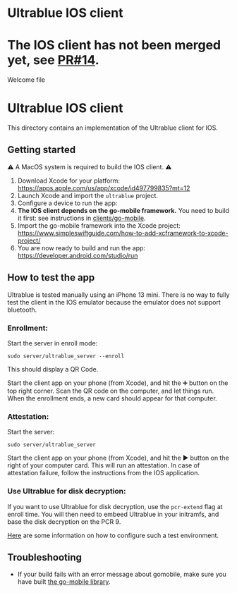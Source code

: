 # Ultrablue IOS client

The IOS client has not been merged yet, see [PR#14](https://github.com/ANSSI-FR/ultrablue/pull/14).
=======

Welcome file

# Ultrablue IOS client

This directory contains an implementation of the Ultrablue client for IOS.

## Getting started

⚠️ A MacOS system is required to build the IOS client. ⚠️

1. Download Xcode for your platform:
   https://apps.apple.com/us/app/xcode/id497799835?mt=12
2. Launch Xcode and import the `ultrablue` project.
3. Configure a device to run the app:
4. **The IOS client depends on the go-mobile framework.**
   You need to build it first: see instructions in [clients/go-mobile](../go-mobile/README.md).
5. Import the go-mobile framework into the Xcode project:
   https://www.simpleswiftguide.com/how-to-add-xcframework-to-xcode-project/
7. You are now ready to build and run the app:
   https://developer.android.com/studio/run

## How to test the app

Ultrablue is tested manually using an iPhone 13 mini.
There is no way to fully test the client in the IOS emulator because the
emulator does not support bluetooth.

### Enrollment:
Start the server in enroll mode:
```
sudo server/ultrablue_server --enroll
```
This should display a QR Code.

Start the client app on your phone (from Xcode), and hit the ➕ button on the top right corner. Scan the QR code on the computer, and let things run. When the enrollment ends, a new card should appear for that computer.

### Attestation:

Start the server:
```
sudo server/ultrablue_server
```
Start the client app on your phone (from Xcode), and hit the ▶️ button on the right of your computer card. 
This will run an attestation. In case of attestation failure, follow the instructions from the IOS application.

### Use Ultrablue for disk decryption:

If you want to use Ultrablue for disk decryption, use the `pcr-extend` flag at enroll time. 
You will then need to embeed Ultrablue in your initramfs, and base the disk decryption on the PCR 9.

[Here](https://github.com/ANSSI-FR/ultrablue/tree/dev/server/testbed) are some information on how to configure such a test environment.

## Troubleshooting

* If your build fails with an error message about gomobile, make sure you have built [the go-mobile library](../go-mobile/README.md).
